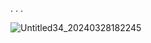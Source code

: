  . . .

![Untitled34_20240328182245](https://github.com/raaincandyzu/raaincandyzu/assets/158646684/d798ddea-4dba-4703-b331-359f0a5a88fa)

